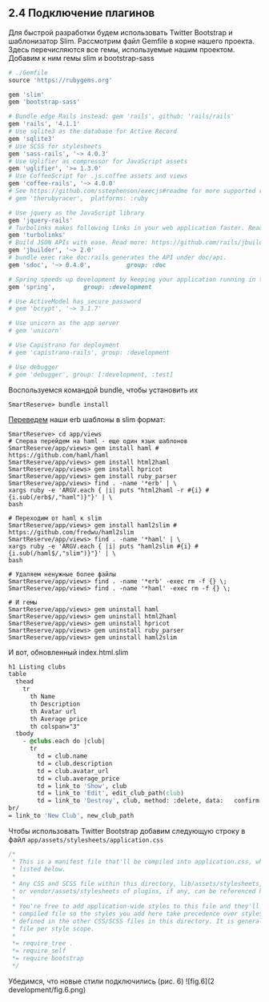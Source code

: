 ## 2.4 Подключение плагинов
Для быстрой разработки будем использовать Twitter Bootstrap и шаблонизатор Slim.
Рассмотрим файл Gemfile в корне нашего проекта. Здесь перечисляются все гемы, используемые нашим проектом. Добавим к ним гемы slim и bootstrap-sass
```ruby
# ./Gemfile
source 'https://rubygems.org'

gem 'slim'
gem 'bootstrap-sass'

# Bundle edge Rails instead: gem 'rails', github: 'rails/rails'
gem 'rails', '4.1.1'
# Use sqlite3 as the database for Active Record
gem 'sqlite3'
# Use SCSS for stylesheets
gem 'sass-rails', '~> 4.0.3'
# Use Uglifier as compressor for JavaScript assets
gem 'uglifier', '>= 1.3.0'
# Use CoffeeScript for .js.coffee assets and views
gem 'coffee-rails', '~> 4.0.0'
# See https://github.com/sstephenson/execjs#readme for more supported runtimes
# gem 'therubyracer',  platforms: :ruby

# Use jquery as the JavaScript library
gem 'jquery-rails'
# Turbolinks makes following links in your web application faster. Read more: https://github.com/rails/turbolinks
gem 'turbolinks'
# Build JSON APIs with ease. Read more: https://github.com/rails/jbuilder
gem 'jbuilder', '~> 2.0'
# bundle exec rake doc:rails generates the API under doc/api.
gem 'sdoc', '~> 0.4.0',          group: :doc

# Spring speeds up development by keeping your application running in the background. Read more: https://github.com/rails/spring
gem 'spring',        group: :development

# Use ActiveModel has_secure_password
# gem 'bcrypt', '~> 3.1.7'

# Use unicorn as the app server
# gem 'unicorn'

# Use Capistrano for deployment
# gem 'capistrano-rails', group: :development

# Use debugger
# gem 'debugger', group: [:development, :test]
```
Воспользуемся командой bundle, чтобы установить их
```
SmartReserve> bundle install
```
[Переведем](http://stackoverflow.com/questions/10347572/convert-erb-template-to-slim) наши erb шаблоны в slim формат:
```shell
SmartReserve> cd app/views
# Сперва перейдем на haml - еще один язык шаблонов
SmartReserve/app/views> gem install haml # https://github.com/haml/haml
SmartReserve/app/views> gem install html2haml
SmartReserve/app/views> gem install hpricot
SmartReserve/app/views> gem install ruby_parser
SmartReserve/app/views> find . -name '*erb' | \
xargs ruby -e 'ARGV.each { |i| puts "html2haml -r #{i} #{i.sub(/erb$/,"haml")}"}' | \
bash

# Переходим от haml к slim
SmartReserve/app/views> gem install haml2slim # https://github.com/fredwu/haml2slim
SmartReserve/app/views> find . -name '*haml' | \
xargs ruby -e 'ARGV.each { |i| puts "haml2slim #{i} #{i.sub(/haml$/,"slim")}"}' | \
bash

# Удаляем ненужные более файлы
SmartReserve/app/views> find . -name '*erb' -exec rm -f {} \;
SmartReserve/app/views> find . -name '*haml' -exec rm -f {} \;

# И гемы
SmartReserve/app/views> gem uninstall haml
SmartReserve/app/views> gem uninstall html2haml
SmartReserve/app/views> gem uninstall hpricot
SmartReserve/app/views> gem uninstall ruby_parser
SmartReserve/app/views> gem uninstall haml2slim
```
И вот, обновленный index.html.slim
```css
h1 Listing clubs
table
  thead
    tr
      th Name
      th Description
      th Avatar url
      th Average price
      th colspan="3" 
  tbody
    - @clubs.each do |club|
      tr
        td = club.name
        td = club.description
        td = club.avatar_url
        td = club.average_price
        td = link_to 'Show', club
        td = link_to 'Edit', edit_club_path(club)
        td = link_to 'Destroy', club, method: :delete, data:   confirm: 'Are you sure?'  
br/
= link_to 'New Club', new_club_path
```
Чтобы использовать Twitter Bootstrap добавим следующую строку в файл `app/assets/stylesheets/application.css`
```css
/*
 * This is a manifest file that'll be compiled into application.css, which will include all the files
 * listed below.
 *
 * Any CSS and SCSS file within this directory, lib/assets/stylesheets, vendor/assets/stylesheets,
 * or vendor/assets/stylesheets of plugins, if any, can be referenced here using a relative path.
 *
 * You're free to add application-wide styles to this file and they'll appear at the bottom of the
 * compiled file so the styles you add here take precedence over styles defined in any styles
 * defined in the other CSS/SCSS files in this directory. It is generally better to create a new
 * file per style scope.
 *
 *= require_tree .
 *= require_self
 *= require bootstrap
 */
```
Убедимся, что новые стили подключились (рис. 6)
![fig.6](2 development/fig.6.png)